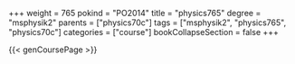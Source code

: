 +++
weight = 765
pokind = "PO2014"
title = "physics765"
degree = "msphysik2"
parents = ["physics70c"]
tags = ["msphysik2", "physics765", "physics70c"]
categories = ["course"]
bookCollapseSection = false
+++

{{< genCoursePage >}}
